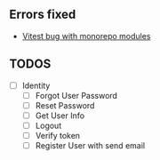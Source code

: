## Errors fixed

- [Vitest bug with monorepo modules](https://github.com/vercel/turborepo/discussions/620)

## TODOS

- [ ] Identity
  - [ ] Forgot User Password
  - [ ] Reset Password
  - [ ] Get User Info
  - [ ] Logout
  - [ ] Verify token
  - [ ] Register User with send email